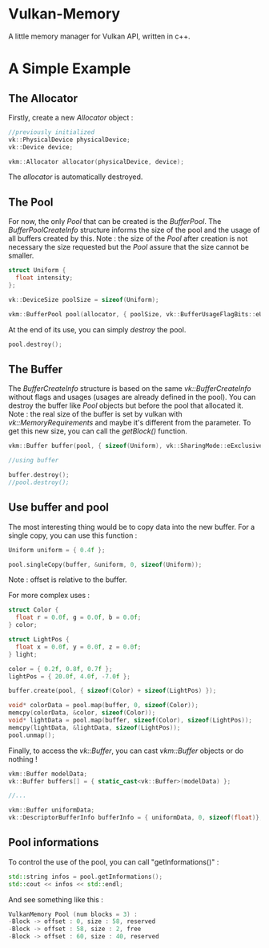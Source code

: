 # Vulkan-Memory
A little memory manager for Vulkan API, written in c++.

# A Simple Example
## The Allocator
Firstly, create a new *Allocator* object :
```c++
//previously initialized
vk::PhysicalDevice physicalDevice;
vk::Device device;

vkm::Allocator allocator(physicalDevice, device);
```
The *allocator* is automatically destroyed.

## The Pool
For now, the only *Pool* that can be created is the *BufferPool*. The *BufferPoolCreateInfo* structure informs the size of the pool and the usage of all buffers created by this.
Note : the size of the *Pool* after creation is not necessary the size requested but the *Pool* assure that the size cannot be smaller.
```c++
struct Uniform {
  float intensity;
};

vk::DeviceSize poolSize = sizeof(Uniform);

vkm::BufferPool pool(allocator, { poolSize, vk::BufferUsageFlagBits::eUniformBuffer }, vk::MemoryPropertyFlagBits::eHostVisible |  vk::MemoryPropertyFlagBits::eHostCoherent);
```
At the end of its use, you can simply *destroy* the pool.
```c++
pool.destroy();
```

## The Buffer
The *BufferCreateInfo* structure is based on the same *vk::BufferCreateInfo* without flags and usages (usages are already defined in the pool). You can destroy the buffer like *Pool* objects but before the pool that allocated it.
Note : the real size of the buffer is set by vulkan with *vk::MemoryRequirements* and maybe it's different from the parameter. To get this new size, you can call the *getBlock()* function.
```c++
vkm::Buffer buffer(pool, { sizeof(Uniform), vk::SharingMode::eExclusive, 0, nullptr });

//using buffer

buffer.destroy();
//pool.destroy();
```
## Use buffer and pool
The most interesting thing would be to copy data into the new buffer. For a single copy, you can use this function :
```c++
Uniform uniform = { 0.4f };

pool.singleCopy(buffer, &uniform, 0, sizeof(Uniform));
```
Note : offset is relative to the buffer.

For more complex uses :
```c++
struct Color {
  float r = 0.0f, g = 0.0f, b = 0.0f;
} color;

struct LightPos {
  float x = 0.0f, y = 0.0f, z = 0.0f;
} light;

color = { 0.2f, 0.8f, 0.7f };
lightPos = { 20.0f, 4.0f, -7.0f };

buffer.create(pool, { sizeof(Color) + sizeof(LightPos) });

void* colorData = pool.map(buffer, 0, sizeof(Color));
memcpy(colorData, &color, sizeof(Color));
void* lightData = pool.map(buffer, sizeof(Color), sizeof(LightPos));
memcpy(lightData, &lightData, sizeof(LightPos));
pool.unmap();
```
Finally, to access the *vk::Buffer*, you can cast *vkm::Buffer* objects or do nothing !
```c++
vkm::Buffer modelData;
vk::Buffer buffers[] = { static_cast<vk::Buffer>(modelData) };

//...

vkm::Buffer uniformData;
vk::DescriptorBufferInfo bufferInfo = { uniformData, 0, sizeof(float)};
```

## Pool informations
To control the use of the pool, you can call "getInformations()" :
```c++
std::string infos = pool.getInformations();
std::cout << infos << std::endl;
```
And see something like this :
```c++
VulkanMemory Pool (num blocks = 3) :
-Block -> offset : 0, size : 58, reserved
-Block -> offset : 58, size : 2, free
-Block -> offset : 60, size : 40, reserved
```
